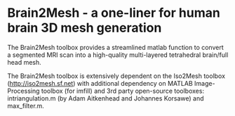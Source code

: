 # Brain2Mesh - a one-liner for human brain 3D mesh generation

The Brain2Mesh toolbox provides a streamlined matlab function to convert a segmented MRI scan into a high-quality multi-layered tetrahedral brain/full head mesh. 

The Brain2Mesh toolbox is extensively dependent on the Iso2Mesh toolbox (http://iso2mesh.sf.net) with additional dependency on MATLAB Image-Processing toolbox (for imfill) and 3rd party open-source toolboxes: intriangulation.m (by Adam Aitkenhead and Johannes Korsawe) and max_filter.m.